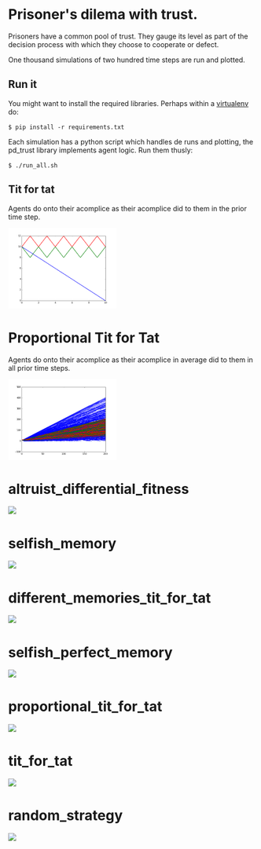 # Prisoner's dilema with trust.

Prisoners have a common pool of trust. They gauge its level as part of
the decision process with which they choose to cooperate or defect.

One thousand simulations of two hundred time steps are run and plotted.

## Run it

You might want to install the required libraries. Perhaps within a [virtualenv](http://virtualenv.org) do:

    $ pip install -r requirements.txt


Each simulation has a python script which handles de runs and
plotting, the pd_trust library implements agent logic. Run them thusly:

    $ ./run_all.sh


## Tit for tat

Agents do onto their acomplice as their acomplice did to them in the
prior time step.

<img width="220" src="plots/tit_for_tat_multi.png">

# Proportional Tit for Tat

Agents do onto their acomplice as their acomplice in average did to them in all prior time steps.

<img width="220" src="plots/proportional_tit_for_tat_multi.png">


# altruist_differential_fitness

<img width="220" src="plots/altruist_differential_fitness.png">

# selfish_memory

<img width="220" src="plots/selfish_memory.png">

# different_memories_tit_for_tat

<img width="220" src="plots/different_memories_tit_for_tat.png">

# selfish_perfect_memory

<img width="220" src="plots/selfish_perfect_memory.png">

# proportional_tit_for_tat

<img width="220" src="plots/proportional_tit_for_tat.png">

# tit_for_tat

<img width="220" src="plots/tit_for_tat.png">

# random_strategy

<img width="220" src="plots/random_strategy.png">

